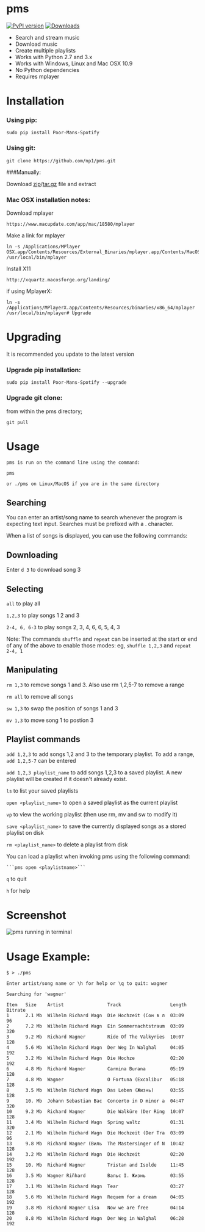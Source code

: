 pms
===
[![PyPI version](http://badge.fury.io/py/Poor-Mans-Spotify.png)](https://pypi.python.org/pypi/Poor-Mans-Spotify)
[![Downloads](https://pypip.in/d/Poor-Mans-Spotify/badge.png)](https://pypi.python.org/pypi/Poor-Mans-Spotify)


 - Search and stream music
 - Download music
 - Create multiple playlists
 - Works with Python 2.7 and 3.x
 - Works with Windows, Linux and Mac OSX 10.9
 - No Python dependencies
 - Requires mplayer

# Installation

### Using pip:
    
    sudo pip install Poor-Mans-Spotify

### Using git:

    git clone https://github.com/np1/pms.git
    
###Manually:

Download [zip](https://github.com/np1/pms/archive/master.zip)/[tar.gz](https://github.com/np1/pms/archive/master.tar.gz) file and extract

### Mac OSX installation notes:
    
Download mplayer

    https://www.macupdate.com/app/mac/18580/mplayer

Make a link for mplayer

    ln -s /Applications/MPlayer OSX.app/Contents/Resources/External_Binaries/mplayer.app/Contents/MacOS/mplayer /usr/local/bin/mplayer

Install X11

    http://xquartz.macosforge.org/landing/
    
if using MplayerX: 

    ln -s /Applications/MPlayerX.app/Contents/Resources/binaries/x86_64/mplayer /usr/local/bin/mplayer# Upgrade

# Upgrading

It is recommended you update to the latest version

### Upgrade pip installation:

    sudo pip install Poor-Mans-Spotify --upgrade

### Upgrade git clone:

from within the pms directory;

    git pull


# Usage

    pms is run on the command line using the command:
    
    pms
    
    or ./pms on Linux/MacOS if you are in the same directory


Searching
---------

You can enter an artist/song name to search whenever the program is expecting text
input. Searches must be prefixed with a . character.

When a list of songs is displayed, you can use the following commands:

Downloading
-----------
Enter ```d 3``` to download song 3

Selecting
---------

```all``` to play all

```1,2,3``` to play songs 1 2 and 3

```2-4, 6, 6-3``` to play songs 2, 3, 4, 6, 6, 5, 4, 3

Note: The commands ```shuffle``` and ```repeat``` can be inserted at the start or end of 
any of the above to enable those modes: eg, ```shuffle 1,2,3``` and ```repeat 2-4, 1```


Manipulating
------------
```rm 1,3``` to remove songs 1 and 3.  Also use rm 1,2,5-7 to remove a range

```rm all``` to remove all songs

```sw 1,3``` to swap the position of songs 1 and 3

```mv 1,3``` to move song 1 to postion 3


Playlist commands
-----------------

```add 1,2,3``` to add songs 1,2 and 3 to the temporary playlist.  To add a range,
 ```add 1,2,5-7```  can be entered
    
```add 1,2,3 playlist_name``` to add songs 1,2,3 to a saved playlist.  A new playlist will be created if it doesn't already exist.

```ls``` to list your saved playlists

```open <playlist_name>``` to open a saved playlist as the current playlist

```vp``` to view the working playlist (then use rm, mv and sw to modify it)

```save <playlist_name>``` to save the currently displayed songs as a stored
    playlist on disk

```rm <playlist_name>``` to delete a playlist from disk

You can load a playlist when invoking pms using the following command:

    ```pms open <playlistname>```

```q``` to quit

```h``` for help


# Screenshot
![pms running in terminal](http://i.imgur.com/Oqyz5vk.png "pms running in terminal")

# Usage Example:

    $ > ./pms

    Enter artist/song name or \h for help or \q to quit: wagner

    Searching for 'wagner'

    Item   Size    Artist                Track                  Length   Bitrate 
    1      2.1 Mb  Wilhelm Richard Wagn  Die Hochzeit (Сон в л  03:09    96      
    2      7.2 Mb  Wilhelm Richard Wagn  Ein Sommernachtstraum  03:09    320     
    3      9.2 Mb  Richard Wagner        Ride Of The Valkyries  10:07    128     
    4      5.6 Mb  Wilhelm Richard Wagn  Der Weg In Walghal     04:05    192     
    5      3.2 Mb  Wilhelm Richard Wagn  Die Hochze             02:20    192     
    6      4.8 Mb  Richard Wagner        Carmina Burana         05:19    128     
    7      4.8 Mb  Wagner                O Fortuna (Excalibur   05:18    128     
    8      3.5 Mb  Wilhelm Richard Wagn  Das Leben (Жизнь)      03:55    128     
    9      10. Mb  Johann Sebastian Bac  Concerto in D minor a  04:47    320     
    10     9.2 Mb  Richard Wagner        Die Walküre (Der Ring  10:07    128     
    11     3.4 Mb  Wilhelm Richard Wagn  Spring waltz           01:31    320     
    12     2.1 Mb  Wilhelm Richard Wagn  Die Hochzeit (Der Tra  03:09    96      
    13     9.8 Mb  Richard Wagner (Виль  The Mastersinger of N  10:42    128     
    14     3.2 Mb  Wilhelm Richard Wagn  Die Hochzeit           02:20    192     
    15     10. Mb  Richard Wagner        Tristan and Isolde     11:45    128     
    16     3.5 Mb  Wagner Riñhard        Вальс I. Жизнь         03:55    128     
    17     3.1 Mb  Wilhelm Richard Wagn  Tear                   03:27    128     
    18     5.6 Mb  Wilhelm Richard Wagn  Requem for a dream     04:05    192     
    19     3.8 Mb  Richard Wagner Lisa   Now we are free        04:14    128     
    20     8.8 Mb  Wilhelm Richard Wagn  Der Weg in Walghal     06:28    192     

